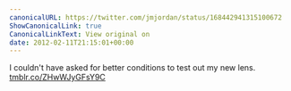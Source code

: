```yaml
---
canonicalURL: https://twitter.com/jmjordan/status/168442941315100672
ShowCanonicalLink: true
CanonicalLinkText: View original on
date: 2012-02-11T21:15:01+00:00
---
```

I couldn't have asked for better conditions to test out my new lens. [tmblr.co/ZHwWJyGFsY9C](http://tmblr.co/ZHwWJyGFsY9C)